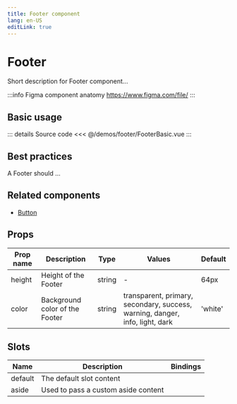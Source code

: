 ```yaml
---
title: Footer component
lang: en-US
editLink: true
---
```


# Footer

Short description for Footer component...

:::info Figma component anatomy
https://www.figma.com/file/
:::

## Basic usage

<FooterBasic />

::: details Source code
<<< @/demos/footer/FooterBasic.vue
:::

## Best practices

A Footer should ...

## Related components

- [Button](/components/Button/Button.doc)

## Props

| Prop name | Description                    | Type   | Values                                                                       | Default |
| --------- | ------------------------------ | ------ | ---------------------------------------------------------------------------- | ------- |
| height    | Height of the Footer           | string | -                                                                            | 64px    |
| color     | Background color of the Footer | string | transparent, primary, secondary, success, warning, danger, info, light, dark | 'white' |

## Slots

| Name    | Description                         | Bindings |
| ------- | ----------------------------------- | -------- |
| default | The default slot content            |          |
| aside   | Used to pass a custom aside content |          |
